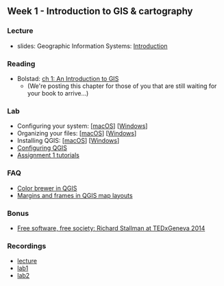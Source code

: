 ## Week 1 - Introduction to GIS & cartography

### Lecture
- slides: Geographic Information Systems: [Introduction](ESM263_Week1.pdf)

### Reading
- Bolstad: [ch 1: An Introduction to GIS](GIS_Fundamentals_6e_ch1.pdf)
    - (We're posting this chapter for those of you that are still waiting for your book to arrive...)
      
### Lab
- Configuring your system: [[macOS](../../general/macOS_config.md)] [[Windows](../../general/Windows_config.md)]
- Organizing your files: [[macOS](../../general/macOS_files.md)] [[Windows](../../general/Windows_files.md)]
- Installing QGIS: [[macOS](../../general/macOS_QGIS.md)] [[Windows](../../general/Windows_QGIS.md)]
- [Configuring QGIS](../../general/QGIS_config.md)
- [Assignment 1 tutorials](../../assignment/01/index.md#task-2-tutorials)

### FAQ
- [Color brewer in QGIS](../../general/ColorBrewer/index.md)
- [Margins and frames in QGIS map layouts](../../general/margins_and_frames/index.md)
    
### Bonus
- [Free software, free society: Richard Stallman at TEDxGeneva 2014](https://www.youtube.com/watch?v=Ag1AKIl_2GM)

### Recordings
- [lecture](https://ucsb.box.com/s/6dfiqat6njlri2ge7wqmwiwwt6tok114)
- [lab1](https://ucsb.box.com/s/4exp1whbmadkd6l9gb3ogn5bfgcfmkuy)
- [lab2](https://ucsb.box.com/s/w7zvt0u5ovstzl4gwkfsy08qdrj9iyem)

